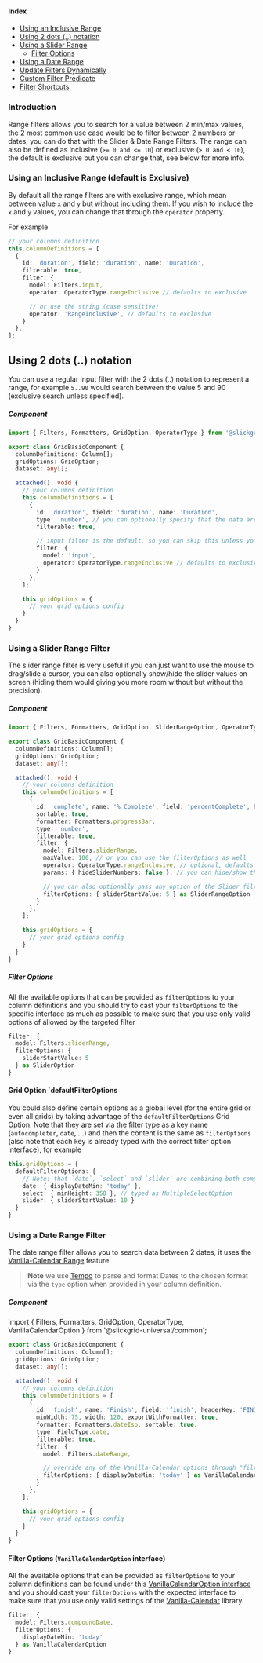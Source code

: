#### Index
- [Using an Inclusive Range](#using-an-inclusive-range-default-is-exclusive)
- [Using 2 dots (..) notation](#using-2-dots--notation)
- [Using a Slider Range](#using-a-slider-range-filter)
  - [Filter Options](#filter-options)
- [Using a Date Range](#using-a-date-range-filter)
- [Update Filters Dynamically](input-filter.md#update-filters-dynamically)
- [Custom Filter Predicate](input-filter.md#custom-filter-predicate)
- [Filter Shortcuts](input-filter.md#filter-shortcuts)

### Introduction
Range filters allows you to search for a value between 2 min/max values, the 2 most common use case would be to filter between 2 numbers or dates, you can do that with the Slider & Date Range Filters. The range can also be defined as inclusive (`>= 0 and <= 10`) or exclusive (`> 0 and < 10`), the default is exclusive but you can change that, see below for more info.

### Using an Inclusive Range (default is Exclusive)
By default all the range filters are with exclusive range, which mean between value `x` and `y` but without including them. If you wish to include the `x` and `y` values, you can change that through the `operator` property.

For example
```ts
// your columns definition
this.columnDefinitions = [
  {
    id: 'duration', field: 'duration', name: 'Duration',
    filterable: true,
    filter: {
      model: Filters.input,
      operator: OperatorType.rangeInclusive // defaults to exclusive

      // or use the string (case sensitive)
      operator: 'RangeInclusive', // defaults to exclusive
    }
  },
];
```

## Using 2 dots (..) notation
You can use a regular input filter with the 2 dots (..) notation to represent a range, for example `5..90` would search between the value 5 and 90 (exclusive search unless specified).

##### Component
```ts
import { Filters, Formatters, GridOption, OperatorType } from '@slickgrid-universal/common';

export class GridBasicComponent {
  columnDefinitions: Column[];
  gridOptions: GridOption;
  dataset: any[];

  attached(): void {
    // your columns definition
    this.columnDefinitions = [
      {
        id: 'duration', field: 'duration', name: 'Duration',
        type: 'number', // you can optionally specify that the data are numbers
        filterable: true,

        // input filter is the default, so you can skip this unless you want to specify the `operator`
        filter: {
          model: 'input',
          operator: OperatorType.rangeInclusive // defaults to exclusive
        }
      },
    ];

    this.gridOptions = {
      // your grid options config
    }
  }
}
```

### Using a Slider Range Filter
The slider range filter is very useful if you can just want to use the mouse to drag/slide a cursor, you can also optionally show/hide the slider values on screen (hiding them would giving you more room without but without the precision).

##### Component
```ts
import { Filters, Formatters, GridOption, SliderRangeOption, OperatorType } from '@slickgrid-universal/commomn';

export class GridBasicComponent {
  columnDefinitions: Column[];
  gridOptions: GridOption;
  dataset: any[];

  attached(): void {
    // your columns definition
    this.columnDefinitions = [
      {
        id: 'complete', name: '% Complete', field: 'percentComplete', headerKey: 'PERCENT_COMPLETE', minWidth: 120,
        sortable: true,
        formatter: Formatters.progressBar,
        type: 'number',
        filterable: true,
        filter: {
          model: Filters.sliderRange,
          maxValue: 100, // or you can use the filterOptions as well
          operator: OperatorType.rangeInclusive, // optional, defaults to exclusive
          params: { hideSliderNumbers: false }, // you can hide/show the slider numbers on both side

          // you can also optionally pass any option of the Slider filter
          filterOptions: { sliderStartValue: 5 } as SliderRangeOption
        }
      },
    ];

    this.gridOptions = {
      // your grid options config
    }
  }
}
```

##### Filter Options
All the available options that can be provided as `filterOptions` to your column definitions and you should try to cast your `filterOptions` to the specific interface as much as possible to make sure that you use only valid options of allowed by the targeted filter

```ts
filter: {
  model: Filters.sliderRange,
  filterOptions: {
    sliderStartValue: 5
  } as SliderOption
}
```

#### Grid Option `defaultFilterOptions
You could also define certain options as a global level (for the entire grid or even all grids) by taking advantage of the `defaultFilterOptions` Grid Option. Note that they are set via the filter type as a key name (`autocompleter`, `date`, ...) and then the content is the same as `filterOptions` (also note that each key is already typed with the correct filter option interface), for example

```ts
this.gridOptions = {
  defaultFilterOptions: {
    // Note: that `date`, `select` and `slider` are combining both compound & range filters together
    date: { displayDateMin: 'today' },
    select: { minHeight: 350 }, // typed as MultipleSelectOption
    slider: { sliderStartValue: 10 }
  }
}
```

### Using a Date Range Filter
The date range filter allows you to search data between 2 dates, it uses the [Vanilla-Calendar Range](https://vanilla-calendar.pro/) feature.

> **Note** we use [Tempo](https://tempo.formkit.com/) to parse and format Dates to the chosen format via the `type` option when provided in your column definition.

##### Component
import { Filters, Formatters, GridOption, OperatorType, VanillaCalendarOption } from '@slickgrid-universal/common';

```typescript
export class GridBasicComponent {
  columnDefinitions: Column[];
  gridOptions: GridOption;
  dataset: any[];

  attached(): void {
    // your columns definition
    this.columnDefinitions = [
      {
        id: 'finish', name: 'Finish', field: 'finish', headerKey: 'FINISH',
        minWidth: 75, width: 120, exportWithFormatter: true,
        formatter: Formatters.dateIso, sortable: true,
        type: FieldType.date,
        filterable: true,
        filter: {
          model: Filters.dateRange,

          // override any of the Vanilla-Calendar options through "filterOptions"
          filterOptions: { displayDateMin: 'today' } as VanillaCalendarOption
        }
      },
    ];

    this.gridOptions = {
      // your grid options config
    }
  }
}
```

#### Filter Options (`VanillaCalendarOption` interface)
All the available options that can be provided as `filterOptions` to your column definitions can be found under this [VanillaCalendarOption interface](https://github.com/ghiscoding/slickgrid-universal/blob/master/packages/common/src/interfaces/vanillaCalendarOption.interface.ts) and you should cast your `filterOptions` with the expected interface to make sure that you use only valid settings of the [Vanilla-Calendar](https://vanilla-calendar.pro/docs/reference/additionally/settings) library.

```ts
filter: {
  model: Filters.compoundDate,
  filterOptions: {
    displayDateMin: 'today'
  } as VanillaCalendarOption
}
```
